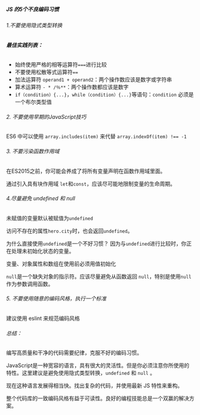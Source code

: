 ##### JS 的5个不良编码习惯

###### 1.不要使用隐式类型转换

###### **最佳实践列表：**

- 始终使用严格的相等运算符`===`进行比较
- 不要使用松散等式运算符`==`
- 加法运算符 `operand1 + operand2`：两个操作数应该是数字或字符串
- 算术运算符 `- * /％**`：两个操作数都应该是数字
- `if（condition）{...}`，`while（condition）{...}`等语句：`condition` 必须是一个布尔类型值

###### 2. 不要使用早期的JavaScript技巧

ES6 中可以使用 `array.includes(item)` 来代替 `array.indexOf(item) !== -1`

###### 3. 不要污染函数作用域

在ES2015之前，你可能会养成了将所有变量声明在函数作用域里面。

通过引入具有块作用域 `let`和`const`，应该尽可能地限制变量的生命周期。

###### 4.尽量避免 undefined 和 null

未赋值的变量默认被赋值为`undefined`

访问不存在的属性`hero.city`时，也会返回`undefined`。

为什么直接使用`undefined`是一个不好习惯？ 因为与`undefined`进行比较时，你正在处理未初始化状态的变量。

变量、对象属性和数组在使用前必须用值初始化

`null`是一个缺失对象的指示符。应该尽量避免从函数返回 `null`，特别是使用`null`作为参数调用函数。

###### 5. 不要使用随意的编码风格，执行一个标准

建议使用 eslint 来规范编码风格

###### 总结：

编写高质量和干净的代码需要纪律，克服不好的编码习惯。

JavaScript是一种宽容的语言，具有很大的灵活性。但是你必须注意你所使用的特性。这里建议是避免使用隐式类型转换，`undefined` 和 `null` 。

现在这种语言发展得相当快。找出复杂的代码，并使用最新 JS 特性来重构。

整个代码库的一致编码风格有益于可读性。良好的编程技能总是一个双赢的解决方案。

